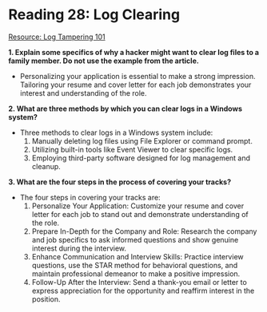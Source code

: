 # Reading 28: Log Clearing

[Resource: Log Tampering 101](https://resources.infosecinstitute.com/topics/hacking/ethical-hacking-log-tampering-101/)

**1. Explain some specifics of why a hacker might want to clear log files to a family member. Do not use the example from the article.**
- Personalizing your application is essential to make a strong impression. Tailoring your resume and cover letter for each job demonstrates your interest and understanding of the role.

**2. What are three methods by which you can clear logs in a Windows system?**
- Three methods to clear logs in a Windows system include:
  1. Manually deleting log files using File Explorer or command prompt.
  2. Utilizing built-in tools like Event Viewer to clear specific logs.
  3. Employing third-party software designed for log management and cleanup.

**3. What are the four steps in the process of covering your tracks?**
- The four steps in covering your tracks are:
  1. Personalize Your Application: Customize your resume and cover letter for each job to stand out and demonstrate understanding of the role.
  2. Prepare In-Depth for the Company and Role: Research the company and job specifics to ask informed questions and show genuine interest during the interview.
  3. Enhance Communication and Interview Skills: Practice interview questions, use the STAR method for behavioral questions, and maintain professional demeanor to make a positive impression.
  4. Follow-Up After the Interview: Send a thank-you email or letter to express appreciation for the opportunity and reaffirm interest in the position.
